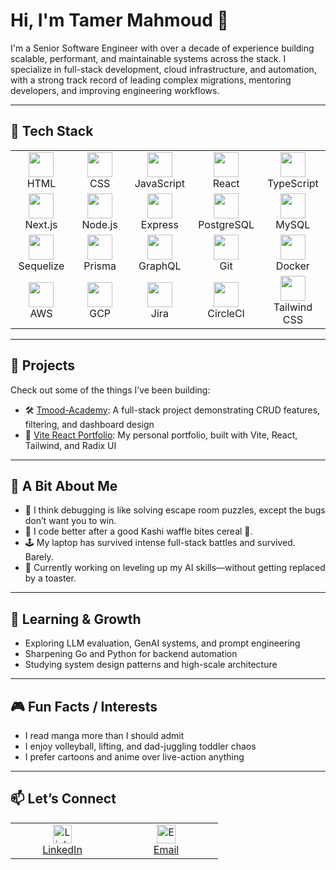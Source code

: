 # Hi, I'm Tamer Mahmoud 👋

I'm a Senior Software Engineer with over a decade of experience building scalable, performant, and maintainable systems across the stack. I specialize in full-stack development, cloud infrastructure, and automation, with a strong track record of leading complex migrations, mentoring developers, and improving engineering workflows.

---

## 🧰 Tech Stack

<table>
  <tr>
    <td align="center" width="100">
      <img src="https://cdn.jsdelivr.net/gh/devicons/devicon/icons/html5/html5-original.svg" width="40" /><br/>HTML
    </td>
    <td align="center" width="100">
      <img src="https://cdn.jsdelivr.net/gh/devicons/devicon/icons/css3/css3-original.svg" width="40" /><br/>CSS
    </td>
    <td align="center" width="100">
      <img src="https://cdn.jsdelivr.net/gh/devicons/devicon/icons/javascript/javascript-original.svg" width="40" /><br/>JavaScript
    </td>
    <td align="center" width="100">
      <img src="https://cdn.jsdelivr.net/gh/devicons/devicon/icons/react/react-original.svg" width="40" /><br/>React
    </td>
    <td align="center" width="100">
      <img src="https://cdn.jsdelivr.net/gh/devicons/devicon/icons/typescript/typescript-original.svg" width="40" /><br/>TypeScript
    </td>
  </tr>
  <tr>
    <td align="center" width="100">
      <img src="https://cdn.jsdelivr.net/gh/devicons/devicon/icons/nextjs/nextjs-line.svg" width="40" /><br/>Next.js
    </td>
    <td align="center" width="100">
      <img src="https://cdn.jsdelivr.net/gh/devicons/devicon/icons/nodejs/nodejs-original.svg" width="40" /><br/>Node.js
    </td>
    <td align="center" width="100">
      <img src="https://cdn.jsdelivr.net/gh/devicons/devicon/icons/express/express-original.svg" width="40" /><br/>Express
    </td>
    <td align="center" width="100">
      <img src="https://cdn.jsdelivr.net/gh/devicons/devicon/icons/postgresql/postgresql-original.svg" width="40" /><br/>PostgreSQL
    </td>
    <td align="center" width="100">
      <img src="https://cdn.jsdelivr.net/gh/devicons/devicon/icons/mysql/mysql-original.svg" width="40" /><br/>MySQL
    </td>
  </tr>
  <tr>
    <td align="center" width="100">
      <img src="https://cdn.jsdelivr.net/gh/devicons/devicon/icons/sequelize/sequelize-original.svg" width="40" /><br/>Sequelize
    </td>
    <td align="center" width="100">
      <img src="https://cdn.jsdelivr.net/gh/devicons/devicon/icons/prisma/prisma-original.svg" width="40" /><br/>Prisma
    </td>
    <td align="center" width="100">
      <img src="https://cdn.jsdelivr.net/gh/devicons/devicon/icons/graphql/graphql-plain.svg" width="40" /><br/>GraphQL
    </td>
    <td align="center" width="100">
      <img src="https://cdn.jsdelivr.net/gh/devicons/devicon/icons/git/git-original.svg" width="40" /><br/>Git
    </td>
    <td align="center" width="100">
      <img src="https://cdn.jsdelivr.net/gh/devicons/devicon/icons/docker/docker-original.svg" width="40" /><br/>Docker
    </td>
  </tr>
  <tr>
    <td align="center" width="100">
      <img src="https://www.vectorlogo.zone/logos/amazon_aws/amazon_aws-icon.svg" width="40"/><br/>AWS
    </td>
    <td align="center" width="100">
      <img src="https://cdn.jsdelivr.net/gh/devicons/devicon/icons/googlecloud/googlecloud-original.svg" width="40" /><br/>GCP
    </td>
    <td align="center" width="100">
      <img src="https://img.icons8.com/ios-filled/50/000000/jira.png" width="40" /><br/>Jira
    </td>
    <td align="center" width="100">
      <img src="https://cdn.jsdelivr.net/gh/devicons/devicon/icons/circleci/circleci-plain.svg" width="40" /><br/>CircleCI
    </td>
    <td align="center" width="100">
      <img src="https://www.vectorlogo.zone/logos/tailwindcss/tailwindcss-icon.svg" width="40"/><br/>Tailwind CSS
    </td>
  </tr>
</table>

---

## 🚀 Projects
Check out some of the things I’ve been building:

- 🛠️ [Tmood-Academy](https://github.com/TmoodGitHub/Tmood-Academy): A full-stack project demonstrating CRUD features, filtering, and dashboard design
- 🌌 [Vite React Portfolio](https://vite-react-portfolio-lime.vercel.app/): My personal portfolio, built with Vite, React, Tailwind, and Radix UI

---

## 🎯 A Bit About Me
- 🧠 I think debugging is like solving escape room puzzles, except the bugs don’t want you to win.
- 🍳 I code better after a good Kashi waffle bites cereal 🤤.
- 🕹️ My laptop has survived intense full-stack battles and survived. Barely.
- 🔄 Currently working on leveling up my AI skills—without getting replaced by a toaster.

---

## 🧠 Learning & Growth
- Exploring LLM evaluation, GenAI systems, and prompt engineering
- Sharpening Go and Python for backend automation
- Studying system design patterns and high-scale architecture

---

## 🎮 Fun Facts / Interests
- I read manga more than I should admit
- I enjoy volleyball, lifting, and dad-juggling toddler chaos
- I prefer cartoons and anime over live-action anything

---

## 📫 Let’s Connect

<table>
  <tr>
    <td align="center" width="150">
      <a href="https://linkedin.com/in/tmood" target="_blank">
        <img src="https://cdn.jsdelivr.net/gh/devicons/devicon/icons/linkedin/linkedin-original.svg" width="30" alt="LinkedIn"/><br/>LinkedIn
      </a>
    </td>
    <td align="center" width="150">
      <a href="mailto:tamer.m.mahmoud@gmail.com">
        <img src="https://img.icons8.com/ios-filled/50/000000/new-post.png" width="30" alt="Email"/><br/>Email
      </a>
    </td>
  </tr>
</table>

